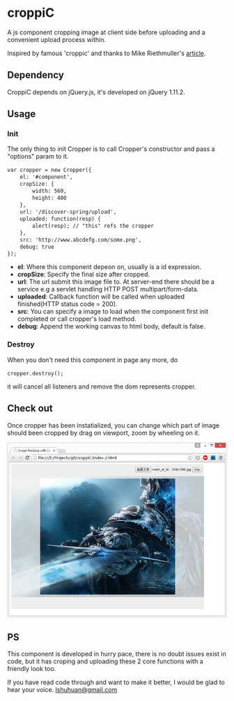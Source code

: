 # croppiC

A js component cropping image at client side before uploading and a convenient upload process within. 

Inspired by famous 'croppic' and thanks to Mike Riethmuller's [article](http://tympanus.net/codrops/2014/10/30/resizing-cropping-images-canvas/).

## Dependency ##

CroppiC depends on jQuery.js, it's developed on jQuery 1.11.2.

## Usage ##

### Init ###

The only thing to init Cropper is to call Cropper's constructor and pass a "options" param to it. 

	var cropper = new Cropper({
		el: '#component', 
		cropSize: {
			width: 560,
			height: 480
		},
		url: '/discover-spring/upload', 
		uploaded: function(resp) { 
			alert(resp); // "this" refs the cropper
		},
		src: 'http://www.abcdefg.com/some.png',
		debug: true
	});

- **el**: Where this component depeon on, usually is a id expression.
- **cropSize**: Specify the final size after cropped.
- **url**: The url submit this image file to. At server-end there should be a service e.g a servlet handling HTTP POST multipart/form-data.
- **uploaded**: Callback function will be called when uploaded finished(HTTP status code = 200).
- **src**: You can specify a image to load when the component first init completed or call cropper's load method.
- **debug**: Append the working canvas to html body, default is false.

### Destroy ###

When you don't need this component in page any more, do

	cropper.destroy();

it will cancel all listeners and remove the dom represents cropper.

## Check out ##

Once cropper has been instatialized, you can change which part of image should been cropped by drag on viewport, zoom by wheeling on it.

![effect picture](https://raw.githubusercontent.com/toien/croppiC/master/img/croppiC.png)

## PS ##

This component is developed in hurry pace, there is no doubt issues exist in code, but it has croping and uploading these 2 core functions with a friendly look too.

If you have read code through and want to make it better, I would be glad to hear your voice. lshuhuan@gmail.com 